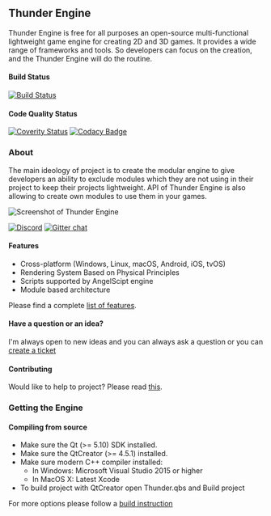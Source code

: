 ## Thunder Engine
Thunder Engine is free for all purposes an open-source multi-functional lightweight game engine for creating 2D and 3D games. It provides a wide range of frameworks and tools. So developers can focus on the creation, and the Thunder Engine will do the routine.

#### Build Status
[![Build Status](https://travis-ci.org/thunder-engine/thunder.svg?branch=master)](https://travis-ci.org/thunder-engine/thunder)
#### Code Quality Status
[![Coverity Status](https://img.shields.io/coverity/scan/15068.svg)](https://scan.coverity.com/projects/eprikazchikov-thunder)
[![Codacy Badge](https://api.codacy.com/project/badge/Grade/06a1475c3d7241d6b70cd7d28c680142)](https://www.codacy.com/app/eprikazchikov/thunder?utm_source=github.com&amp;utm_medium=referral&amp;utm_content=eprikazchikov/thunder&amp;utm_campaign=Badge_Grade)

### About

The main ideology of project is to create the modular engine to give developers an ability to exclude modules which they are not using in their project to keep their projects lightweight. API of Thunder Engine is also allowing to create own modules to use them in your games.

![Screenshot of Thunder Engine](https://raw.githubusercontent.com/thunder-engine/thunder/master/doc/media/ScreenShot01.png)

[![Discord](https://img.shields.io/discord/572359664528916490.svg?logo=discord)](https://discord.gg/shxfVQ4V)
[![Gitter chat](https://badges.gitter.im/Thunder-Engine/gitter.png)](https://gitter.im/Thunder-Engine)

#### Features
- Cross-platform (Windows, Linux, macOS, Android, iOS, tvOS)
- Rendering System Based on Physical Principles
- Scripts supported by AngelScipt engine
- Module based architecture

Please find a complete [list of features](https://github.com/thunder-engine/thunder-doc/blob/master/basics/features.rst).

#### Have a question or an idea?
I'm always open to new ideas and you can always ask a question or you can [create a ticket](https://github.com/thunder-engine/thunder/issues/new/choose)

#### Contributing
Would like to help to project? Please read [this](CONTRIBUTING.md).

### Getting the Engine
#### Compiling from source
* Make sure the Qt (>= 5.10) SDK installed.
* Make sure the QtCreator (>= 4.5.1) installed.
* Make sure modern C++ compiler installed:
    - In Windows: Microsoft Visual Studio 2015 or higher
    - In MacOS X: Latest Xcode
* To build project with QtCreator open Thunder.qbs and Build project

For more options please follow a [build instruction](https://github.com/thunder-engine/thunder-doc/blob/master/basics/install.rst)
